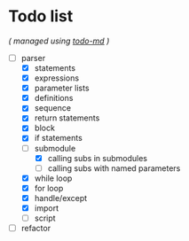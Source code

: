 # Todo list

_\( managed using [todo-md](https://github.com/Hypercubed/todo-md) \)_

- [ ] parser
  - [x] statements
  - [x] expressions
  - [x] parameter lists
  - [x] definitions
  - [x] sequence
  - [x] return statements
  - [x] block
  - [x] if statements
  - [ ] submodule
    - [x] calling subs in submodules
    - [ ] calling subs with named parameters
  - [x] while loop
  - [x] for loop
  - [x] handle/except
  - [x] import
  - [ ] script
- [ ] refactor